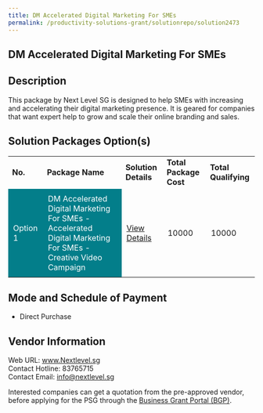 ```yaml
---
title: DM Accelerated Digital Marketing For SMEs
permalink: /productivity-solutions-grant/solutionrepo/solution2473
---
```


## DM Accelerated Digital Marketing For SMEs

## Description

This package by Next Level SG is designed to help SMEs with increasing and accelerating their digital marketing presence. It is geared for companies that want expert help to grow and scale their online branding and sales.

## Solution Packages Option(s)

<table>
<tr>
<td><b>No.</b></td>
<td><b>Package Name</b></td>
<td><b>Solution Details</b></td>
<td><b>Total Package Cost</b></td>
<td><b>Total Qualifying</b></td>
</tr>
<tr>
<td style='padding: 10px; background-color: #037E8A; color: #FFFFFF;'>Option 1</td>
<td style='padding: 10px; background-color: #037E8A; color: #FFFFFF;'>DM Accelerated Digital Marketing For SMEs - Accelerated Digital Marketing For SMEs - Creative Video Campaign</td>
<td style='padding: 10px;'><a href='https://www.gobusiness.gov.sg/images/psg/Next_Level_SG_20210331_Desensitised_Annex_3_Part_4.pdf' target='_blank'>View Details</a></td>
<td style='padding: 10px;'>10000</td>
<td style='padding: 10px;'>10000</td>
</tr>
</table>

## Mode and Schedule of Payment

 - Direct Purchase

## Vendor Information

 Web URL: www.Nextlevel.sg <br>Contact Hotline: 83765715 <br>Contact Email: info@nextlevel.sg <br>

Interested companies can get a quotation from the pre-approved vendor, before applying for the PSG through the <a href='https://www.businessgrants.gov.sg/' target='_blank' rel='noopener'>Business Grant Portal (BGP)</a>.

<script src="/jquery/resize-tables.js"></script>
